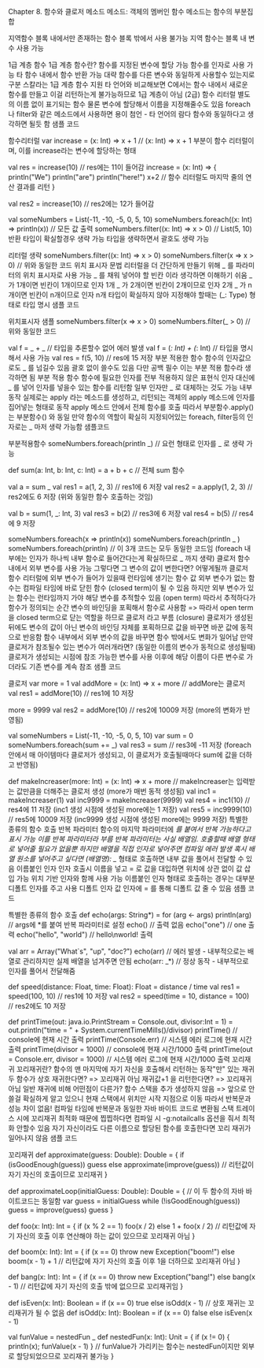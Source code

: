 Chapter 8. 함수와 클로저
메소드
메소드: 객체의 멤버인 함수
메소드는 함수의 부분집합
 
지역함수
블록 내에서만 존재하는 함수
블록 밖에서 사용 불가능
지역 함수는 블록 내 변수 사용 가능

1급 계층 함수
1급 계층 함수란?
함수를 지정된 변수에 할당 가능
함수를 인자로 사용 가능
타 함수 내에서 함수 반환 가능
대략 함수를 다른 변수와 동일하게 사용할수 있는지로 구분
스칼라는 1급 계층 함수 지원
타 언어와 비교해보면 C에서는 함수 내에서 새로운 함수를 만들고 이걸 리턴하는게 불가능하므로 1급 계층이 아님 (2급)
함수 리터럴
별도의 이름 없이 표기되는 함수
물론 변수에 할당해서 이름을 지정해줄수도 있음
foreach나 filter와 같은 메소드에서 사용하면 용이
첨언 - 타 언어의 람다 함수와 동일하다고 생각하면 될듯 함
샘플 코드

함수리터럴
var increase = (x: Int) => x + 1 // (x: Int) => x + 1 부분이 함수 리터럴이며, 이를 increase라는 변수에 할당하는 형태
 
 
val res = increase(10)   // res에는 11이 들어감
increase = (x: Int) => {
    println("We")
    println("are")
    println("here!")
    x+2                  // 함수 리터럴도 마지막 줄의 연산 결과를 리턴
}
 
 
val res2 = increase(10)  // res2에는 12가 들어감
 
 
val someNumbers = List(-11, -10, -5, 0, 5, 10)
someNumbers.foreach((x: Int) => println(x))     // 모든 값 출력
someNumbers.filter((x: Int) => x > 0)           // List(5, 10) 반환 
타입이 확실할경우 생략 가능
타입을 생략하면서 괄호도 생략 가능

리터럴 생략
someNumbers.filter((x: Int) => x > 0)
someNumbers.filter(x => x > 0)         // 위와 동일한 코드
위치 표시자 문법
리터럴을 더 간단하게 만들기 위해 _ 를 파라미터의 위치 표시자로 사용 가능
_ 를 채워 넣어야 할 빈칸 이라 생각하면 이해하기 쉬움
_ 가 1개이면 빈칸이 1개이므로 인자 1개
_ 가 2개이면 빈칸이 2개이므로 인자 2개
_ 가 n개이면 빈칸이 n개이므로 인자 n개
타입이 확실하지 않아 지정해야 할때는 (_: Type) 형태로 타입 명시
샘플 코드

위치표시자 샘플
someNumbers.filter(x => x > 0)
someNumbers.filter(_ > 0)       // 위와 동일한 코드
 
 
val f = _ + _                  // 타입을 추론할수 없어 에러 발생
val f = (_: Int) + (_: Int)    // 타입을 명시해서 사용 가능
val res = f(5, 10)             // res에 15 저장
부분 적용한 함수
함수의 인자값으로도 _ 를 넘길수 있음
괄호 없이 쓸수도 있음 다만 공백 필수
이는 부분 적용 함수라 생각하면 됨
부분 적용 함수
함수에 필요한 인자를 전부 적용하지 않은 표현식
인자 대신에 _ 를 넣어 인자를 넣을수 있는 함수를 리턴함
일부 인자만 _ 로 대체하는 것도 가능
내부 동작
실제로는 apply 라는 메소드를 생성하고, 리턴되는 객체의 apply 메소드에 인자를 집어넣는 형태로 동작
apply 메소드 안에서 전체 함수를 호출
따라서 부분함수.apply() 는 부분함수() 와 동일
만약 함수의 역할이 확실히 지정되어있는 foreach, filter등의 인자로는 _ 마저 생략 가능함
샘플코드

부분적용함수
someNumbers.foreach(println _)       // 요런 형태로 인자를 _ 로 생략 가능
 
 
def sum(a: Int, b: Int, c: Int) = a + b + c  // 전체 sum 함수
 
 
val a = sum _
val res1 = a(1, 2, 3)            // res1에 6 저장
val res2 = a.apply(1, 2, 3)      // res2에도 6 저장 (위와 동일한 함수 호출하는 것임)
 
 
val b = sum(1, _: Int, 3)
val res3 = b(2)                  // res3에 6 저장
val res4 = b(5)                  // res4에 9 저장
 
 
someNumbers.foreach(x => println(x))
someNumbers.foreach(println _ )
someNumbers.foreach(println)           // 이 3개 코드는 모두 동일한 코드임 (foreach 내부에는 인자가 하나씩 내부 함수로 들어간다는게 확실하므로 _ 까지 생략)
클로저
함수 내에서 외부 변수를 사용 가능
그렇다면 그 변수의 값이 변한다면? 어떻게될까
클로저
함수 리터럴에 외부 변수가 들어가 있을때 런타임에 생기는 함수 값
외부 변수가 없는 함수는 컴파일 타임에 바로 닫힌 함수 (closed term)이 될 수 있음
하지만 외부 변수가 있는 함수는 런타임까지 가야 해당 변수를 추적할수 있음 (open term)
따라서 추적하다가 함수가 정의되는 순간 변수의 바인딩을 포획해서 함수로 사용함 => 따라서 open term을 closed term으로 닫는 역할을 하므로 클로저 라고 부름 (closure)
클로저가 생성된 뒤에도 변수의 값이 아닌 변수의 바인딩 자체를 포획하므로 값을 바꾸면 바꾼 값에 동적으로 반응함
함수 내부에서 외부 변수의 값을 바꾸면 함수 밖에서도 변화가 일어남
만약 클로저가 참조될수 있는 변수가 여러개라면? (동일한 이름의 변수가 동적으로 생성될때)
클로저가 생성되는 시점에 참조 가능한 변수를 사용
이후에 해당 이름이 다른 변수로 가더라도 기존 변수를 계속 참조
샘플 코드

클로저
var more = 1
val addMore = (x: Int) => x + more   // addMore는 클로저
val res1 = addMore(10)               // res1에 10 저장
 
 
more = 9999
val res2 = addMore(10)               // res2에 10009 저장 (more의 변화가 반영됨)
 
 
val someNumbers = List(-11, -10, -5, 0, 5, 10)
var sum = 0
someNumbers.foreach(sum += _)
val res3 = sum                        // res3에 -11 저장 (foreach 안에서 매 아이템마다 클로저가 생성되고, 이 클로저가 호출될때마다 sum에 값을 더하고 반영됨)
 
 
def makeIncreaser(more: Int) = (x: Int) => x + more    // makeIncreaser는 입력받는 값만큼을 더해주는 클로저 생성 (more가 매번 동적 생성됨)
val inc1 = makeIncreaser(1)
val inc9999 = makeIncreaser(9999)
val res4 = inc1(10)                                    // res4에 11 저장 (inc1 생성 시점에 생성된 more에는 1 저장)
val res5 = inc9999(10)                                 // res5에 10009 저장 (inc9999 생성 시점에 생성된 more에는 9999 저장)
특별한 종류의 함수 호출
반복 파라미터
함수의 마지막 파라미터에 *를 붙여서 반복 가능하다고 표시 가능
이를 반복 파라미터라 부름
반복 파라미터는 사실 배열임. 호출할때 배열 형태로 넣어줄 필요가 없을뿐
하지만 배열을 직접 인자로 넣어주면 컴파일 에러 발생
혹시 배열 원소를 넣어주고 싶다면 (배열명):  _* 형태로 호출하면 내부 값을 풀어서 전달할 수 있음
이름붙인 인자
인자 호출시 이름을 넣고 = 로 값을 대입하면 위치에 상관 없이 값 삽입 가능
위치 기반 인자와 함께 사용 가능
이름붙인 인자 형태로 호출하는 경우는 대부분 디폴트 인자를 주고 사용
디폴트 인자 값
인자에 = 를 통해 디폴트 값 줄 수 있음 
샘플 코드

특별한 종류의 함수 호출
def echo(args: String*) = for (arg <- args) println(arg)     // args에 *를 붙여 반복 파라미터로 설정
echo()                                          // 출력 없음
echo("one")                                     // one 출력
echo("hello", "world")                          // hello\nworld! 출력
 
 
val arr = Array("What`s", "up", "doc?")
echo(arr)                                       // 에러 발생 - 내부적으로는 배열로 관리하지만 실제 배열을 넘겨주면 안됨
echo(arr: _*)                                   // 정상 동작 - 내부적으로 인자를 풀어서 전달해줌
 
 
def speed(distance: Float, time: Float): Float = distance / time
val res1 = speed(100, 10)                       // res1에 10 저장
val res2 = speed(time = 10, distance = 100)     // res2에도 10 저장
 
 
def printTime(out: java.io.PrintStream = Console.out, divisor:Int = 1) = out.println("time = " + System.currentTimeMills()/divisor)
printTime()                                     // console에 현재 시간 출력
printTime(Console.err)                          // 시스템 에러 로그에 현재 시간 출력
printTime(divisor = 1000)                       // console에 현재 시간/1000 출력
printTime(out = Console.err, divisor = 1000)    // 시스템 에러 로그에 현재 시간/1000 출력
꼬리재귀
꼬리재귀란?
함수의 맨 마지막에 자기 자신을 호출해서 리턴하는 동작"만" 있는 재귀
두 함수가 상호 재귀한다면? => 꼬리재귀 아님
재귀값+1 을 리턴한다면? => 꼬리재귀 아님
일반 재귀에 비해 어떤점이 다른가?
함수 스택을 추가 생성하지 않음 => 앞으로 안쓸걸 확실하게 알고 있으니
현재 스택에서 위치만 시작 지점으로 이동
따라서 반복문과 성능 차이 없음!
컴파일 타임에 반복문과 동일한 자바 바이트 코드로 변환됨
스택 트레이스 시에 꼬리재귀 최적화 때문에 찝찝하다면 컴파일 시 -g:notailcalls 옵션을 줘서 최적화 안할수 있음
자기 자신이라도 다른 이름으로 할당된 함수를 호출한다면 꼬리 재귀가 일어나지 않음
샘플 코드

꼬리재귀
def approximate(guess: Double): Double = {
    if (isGoodEnough(guess)) guess
    else approximate(improve(guess))                    // 리턴값이 자기 자신의 호출이므로 꼬리재귀
}
 
 
def approximateLoop(initialGuess: Double): Double = {   // 이 두 함수의 자바 바이트코드는 동일함
    var guess = initialGuess
    while (!isGoodEnough(guess))
        guess = improve(guess)
    guess
}
 
 
 
 
def foo(x: Int): Int = {
    if (x % 2 == 1) foo(x / 2)
    else 1 + foo(x / 2)                                  // 리턴값에 자기 자신의 호출 이후 연산해야 하는 값이 있으므로 꼬리재귀 아님
}
 
 
def boom(x: Int): Int = {
    if (x == 0) throw new Exception("boom!")
    else boom(x - 1) + 1                                 // 리턴값에 자기 자신의 호출 이후 1을 더하므로 꼬리재귀 아님
}
 
 
def bang(x: Int): Int = {
    if (x == 0) throw new Exception("bang!")
    else bang(x - 1)                                      // 리턴값에 자기 자신의 호출 밖에 없으므로 꼬리재귀임
}
 
 
 
 
def isEven(x: Int): Boolean = if (x == 0) true else isOdd(x - 1)       // 상호 재귀는 꼬리재귀가 될 수 없음
def isOdd(x: Int): Boolean = if (x == 0) false else isEven(x - 1) 
 
 
 
 
val funValue = nestedFun _
def nestedFun(x: Int): Unit = {
    if (x != 0) { println(x); funValue(x - 1) }           // funValue가 가리키는 함수는 nestedFun이지만 외부로 할당되었으므로 꼬리재귀 불가능
}
